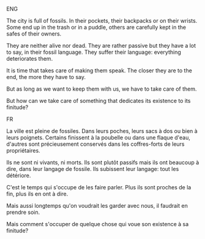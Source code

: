 ENG

The city is full of fossils. In their pockets, their backpacks or on their wrists.
Some end up in the trash or in a puddle, others are carefully kept in the safes of their owners.

They are neither alive nor dead.
They are rather passive but they have a lot to say, in their fossil language.
They suffer their language: everything deteriorates them.

It is time that takes care of making them speak.
The closer they are to the end, the more they have to say.

But as long as we want to keep them with us, we have to take care of them.

But how can we take care of something that dedicates its existence to its finitude?

FR

La ville est pleine de fossiles. Dans leurs poches, leurs sacs à dos ou bien à leurs poignets.
Certains finissent à la poubelle ou dans une flaque d'eau, d'autres sont précieusement conservés dans les coffres-forts de leurs propriétaires.

Ils ne sont ni vivants, ni morts.
Ils sont plutôt passifs mais ils ont beaucoup à dire, dans leur langage de fossile.
Ils subissent leur langage: tout les détériore.

C'est le temps qui s'occupe de les faire parler.
Plus ils sont proches de la fin, plus ils en ont à dire.

Mais aussi longtemps qu'on voudrait les garder avec nous, il faudrait en prendre soin.

Mais comment s'occuper de quelque chose qui voue son existence à sa finitude?